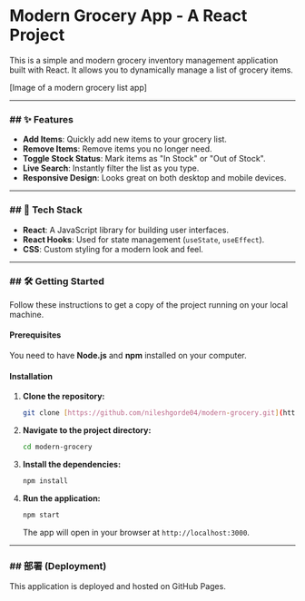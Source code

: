 # Modern Grocery App - A React Project

This is a simple and modern grocery inventory management application built with React. It allows you to dynamically manage a list of grocery items.

[Image of a modern grocery list app]

---

### ## ✨ Features

-   **Add Items**: Quickly add new items to your grocery list.
-   **Remove Items**: Remove items you no longer need.
-   **Toggle Stock Status**: Mark items as "In Stock" or "Out of Stock".
-   **Live Search**: Instantly filter the list as you type.
-   **Responsive Design**: Looks great on both desktop and mobile devices.

---

### ## 🚀 Tech Stack

-   **React**: A JavaScript library for building user interfaces.
-   **React Hooks**: Used for state management (`useState`, `useEffect`).
-   **CSS**: Custom styling for a modern look and feel.

---

### ## 🛠️ Getting Started

Follow these instructions to get a copy of the project running on your local machine.

#### **Prerequisites**

You need to have **Node.js** and **npm** installed on your computer.

#### **Installation**

1.  **Clone the repository:**
    ```bash
    git clone [https://github.com/nileshgorde04/modern-grocery.git](https://github.com/nileshgorde04/modern-grocery.git)
    ```
2.  **Navigate to the project directory:**
    ```bash
    cd modern-grocery
    ```
3.  **Install the dependencies:**
    ```bash
    npm install
    ```
4.  **Run the application:**
    ```bash
    npm start
    ```
    The app will open in your browser at `http://localhost:3000`.

---

### ## 部署 (Deployment)

This application is deployed and hosted on GitHub Pages.
